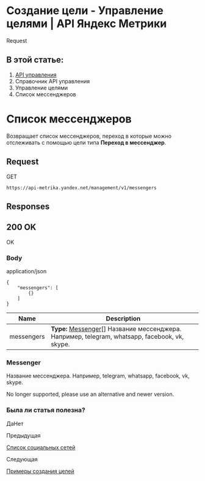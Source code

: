 # Создание цели - Управление целями | API Яндекс Метрики

Request

## В этой статье:

  1. [API управления](../../index.md)
  2. Справочник API управления
  3. Управление целями
  4. Список мессенджеров

# Список мессенджеров

Возвращает список мессенджеров, переход в которые можно отслеживать с помощью цели типа **Переход в мессенджер**.

## [](ru/management/openapi/goal/getMessengers#request)Request

GET
    
    
    https://api-metrika.yandex.net/management/v1/messengers
    

## [](ru/management/openapi/goal/getMessengers#responses)Responses

## [](ru/management/openapi/goal/getMessengers#200-ok)200 OK

OK

### [](ru/management/openapi/goal/getMessengers#body)Body

application/json
    
    
    {
        "messengers": [
            {}
        ]
    }
    

**Name** |  **Description**  
---|---  
messengers |  **Type:** [Messenger](getmessengers.md)[] Название мессенджера. Например, telegram, whatsapp, facebook, vk, skype.  
  
### [](ru/management/openapi/goal/getMessengers#messenger)Messenger

Название мессенджера. Например, telegram, whatsapp, facebook, vk, skype.

No longer supported, please use an alternative and newer version.

### Была ли статья полезна?

ДаНет

Предыдущая

[Список социальных сетей](getsocialnetworks.md)

Следующая

[Примеры создания целей](../../addgoal-example.md)